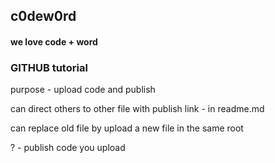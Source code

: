 ## c0dew0rd
#### we love code + word

### GITHUB tutorial
purpose - upload code and publish

can direct others to other file with publish link - in readme.md

can replace old file by upload a new file in the same root

? - publish code you upload
